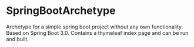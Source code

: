 # SpringBootArchetype
Archetype for a simple spring boot project without any own functionality. Based on Spring Boot 3.0. Contains a thymeleaf index page and can be run and built.
